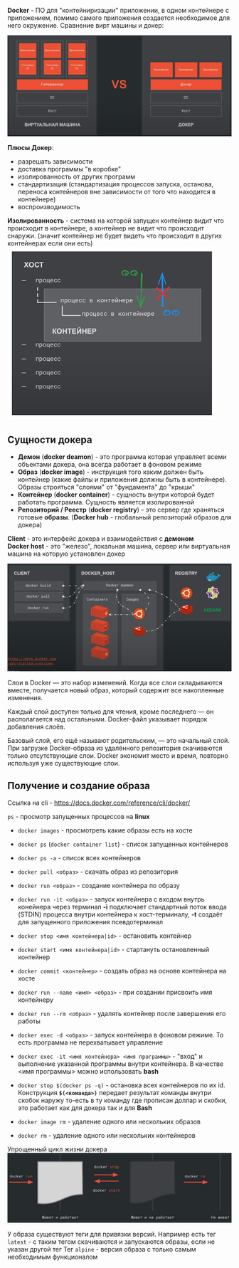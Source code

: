 **Docker** - ПО для "контейниризации" приложении, в одном контейнере с приложением, помимо самого приложения создается необходимое для него окружение.
Сравнение вирт машины и докер:

![alt text](./pictures/docker_cs_vm.png)

**Плюсы Докер**:
- разрешать зависимости
- доставка программы "в коробке"
- изолированность от других программ
- стандартизация (стандартизация процессов запуска, останова, переноса контейнеров вне зависимости от того что находится в контейнере)
- воспроизводимость

**Изолированность** - система на которой запущен контейнер видит что происходит в контейнере, а контейнер не видит что происходит снаружи. (значит контейнер не будет видеть что происходит в других контейнерах если они есть)
![alt text](./pictures/isolation.png)

## Сущности докера
- **Демон** (**docker deamon**) - это программа которая управляет всеми объектами докера, она всегда работает в фоновом режиме
- **Образ** (**docker image**) - инструкция того каким должен быть контейнер (какие файлы и приложения должны быть в контейнере). Образы строяться "слоями" от "фундамента" до "крыши"
- **Контейнер** (**docker container**) - сущность внутри которой будет работать программа. Сущность является изолированной 
- **Репозиторий / Реестр** (**docker registry**) - это сервер где храняться готовые **образы**. (**Docker hub** - глобальный репозиторий образов для докера)


**Client** - это интерфейс докера и взаимодействия с **демоном**  
**Docker host** - это "железо", локальная машина, сервер или виртуальная машина на которую установлен докер

![alt text](./pictures/docker_entities.png)


Слои в Docker — это набор изменений. Когда все слои складываются вместе, получается новый образ, который содержит все накопленные изменения. 

Каждый слой доступен только для чтения, кроме последнего — он располагается над остальными. Docker-файл указывает порядок добавления слоёв.

Базовый слой, его ещё называют родительским, — это начальный слой. При загрузке Docker-образа из удалённого репозитория скачиваются только отсутствующие слои. Docker экономит место и время, повторно используя уже существующие слои.


## Получение и создание образа
Ссылка на cli - https://docs.docker.com/reference/cli/docker/

`ps` - просмотр запущенных процессов на **linux**

- `docker images` - просмотреть какие образы есть на хосте
- `docker ps` (`docker container list`) - список запущенных контейнеров
- `docker ps -a` - список всех контейнеров 
- `docker pull <образ>` - скачать образ из репозитория
- `docker run <образ>` - создание контейнера по образу
- `docker run -it <образ>` - запуск контейнера с входом внутрь конейнера через терминал **-i** подключает стандартный поток ввода (STDIN) процесса внутри контейнера к хост-терминалу, **-t** создаёт для запущенного приложения псевдотерминал
- `docker stop <имя контейнера|id>` - остановить контейнер
- `docker start <имя контейнера|id>` - стартануть остановленный контейнер
- `docker commit <контейнер>` - создать образ на основе контейнера на хосте

- `docker run --name <имя> <образ>` - при создании присвоить имя контейнеру
- `docker run --rm <образ>` - удалять контейнер после завершения его работы
- `docker exec -d <образ>` - запуск контейнера в фоновом режиме. То есть программа не перехватывает управление
- `docker exec -it <имя контейнера> <имя программы>` - "вход"  и выполнение указанной программы внутри контейнера. В качестве <имя программы> можно использовать **bash**
- `docker stop $(docker ps -q)` - остановка всех контейнеров по их id. Конструкция **`$(<команда>)`** передает результат команды внутри скобок наружу то-есть в ту команду где прописан доллар и скобки, это работает как для докера так и для **Bash**
- `docker image rm` - удаление одного или нескольких образов
- `docker rm` - удаление одного или нескольких контейнеров


Упрощенный цикл жизни докера
![alt text](./pictures/docker_live_cycle.png)

У образа существуют теги для привязки версий.
Например есть тег `latest` - с таким тегом скачиваются и запускаются образы, если не указан другой тег
Тег `alpine` - версия образа с только самым необходимым функционалом